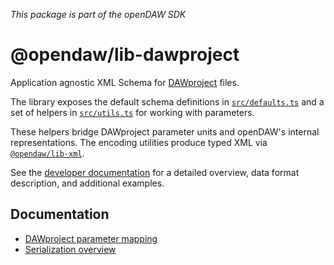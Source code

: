 _This package is part of the openDAW SDK_

# @opendaw/lib-dawproject

Application agnostic XML Schema for [DAWproject](https://github.com/bitwig/dawproject) files.

The library exposes the default schema definitions in [`src/defaults.ts`](./src/defaults.ts) and a set of
helpers in [`src/utils.ts`](./src/utils.ts) for working with parameters.

These helpers bridge DAWproject parameter units and openDAW's internal
representations. The encoding utilities produce typed XML via
[`@opendaw/lib-xml`](../xml/README.md).

See the [developer documentation](../../docs/docs-dev/dawproject/overview.md) for a detailed overview,
data format description, and additional examples.

## Documentation

- [DAWproject parameter mapping](../../docs/docs-dev/serialization/dawproject.md)
- [Serialization overview](../../docs/docs-dev/serialization/overview.md)
